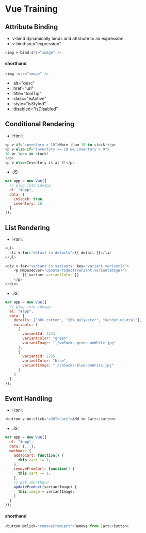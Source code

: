 # Vue Training

## Attribute Binding

- v-bind dynamically binds and attribute to an expression
- v-bind:src="expression"

```javascript
<img v-bind:src="image" />
```

#### shorthand

```javascript
<img :src="image" />
```

- :alt="desc"
- :href="url"
- :title="toolTip"
- :class="isActive"
- :style="isStyled"
- :disabled="isDisabled"

## Conditional Rendering

- Html:

```javascript
<p v-if="inventory > 10">More than 10 in stock!</p>
<p v-else-if="inventory <= 10 && inventory > 0">
10 or less in stock!
</p>
<p v-else>Inventory is at 0!</p>
```

- JS:

```javascript
var app = new Vue({
  // plug into id=app
  el: "#app",
  data: {
    inStock: true,
    inventory: 10
  }
});
```

## List Rendering

- Html:

```javascript
<ul>
  <li v-for="detail in details">{{ detail }}</li>
</ul>

<div v-for="variant in variants" key="variant.variantId">
    <p @mouseover="updateProduct(variant.variantImage)">
        {{ variant.variantColor }}
    </p>
</div>
```

- JS:

```javascript
var app = new Vue({
  // plug into id=app
  el: "#app",
  data: {
    details: ["80% cotton", "20% polyester", "Gender-neutral"],
    variants: [
      {
        variantId: 2234,
        variantColor: "green",
        variantImage: "./vmSocks-green-onWhite.jpg"
      },
      {
        variantId: 2235,
        variantColor: "blue",
        variantImage: "./vmSocks-blue-onWhite.jpg"
      }
    ]
  }
});
```

## Event Handling

- Html:

```javascript
<button v-on:click="addToCart">Add to Cart</button>
```

- JS:

```javascript
var app = new Vue({
  el: "#app",
  data: {...},
  methods: {
    addToCart: function() {
      this.cart += 1;
    },
    removeFromCart: function() {
      this.cart -= 1;
    },
    // ES6 shorthand
    updateProduct(variantImage) {
      this.image = variantImage;
    }
  }
});
```

#### shorthand

```javascript
<button @click="removeFromCart">Remove from Cart</button>
```
